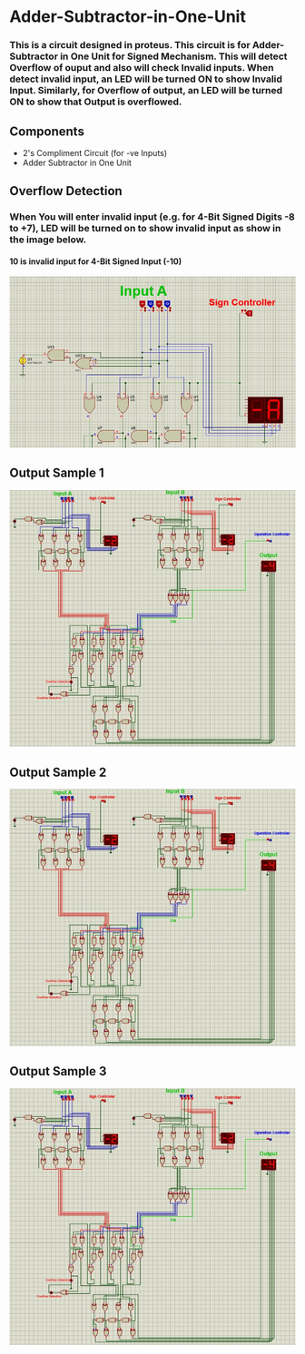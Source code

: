 # Adder-Subtractor-in-One-Unit
### This is a circuit designed in proteus. This circuit is for Adder-Subtractor in One Unit for Signed Mechanism. This will detect Overflow of ouput and also will check Invalid inputs. When detect invalid input, an LED will be turned ON to show Invalid Input. Similarly, for Overflow of output, an LED will be turned ON to show that Output is overflowed.

## Components
- 2's Compliment Circuit (for -ve Inputs)
- Adder Subtractor in One Unit

## Overflow Detection
### When You will enter invalid input (e.g. for 4-Bit Signed Digits -8 to +7), LED will be turned on to show invalid input as show in the image below.

#### 10 is invalid input for 4-Bit Signed Input (-10)
![Sample 1](images/invalid-input.jpg)

## Output Sample 1
![Sample 1](images/img1.jpg)





## Output Sample 2
![Sample 1](images/img1.jpg)





## Output Sample 3
![Sample 1](images/img1.jpg)
